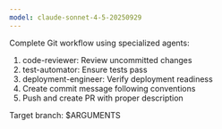 ```yaml
---
model: claude-sonnet-4-5-20250929
---
```


Complete Git workflow using specialized agents:

1. code-reviewer: Review uncommitted changes
2. test-automator: Ensure tests pass
3. deployment-engineer: Verify deployment readiness
4. Create commit message following conventions
5. Push and create PR with proper description

Target branch: $ARGUMENTS
